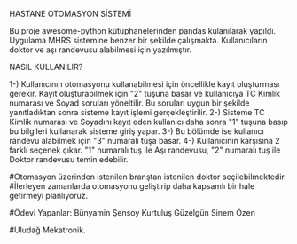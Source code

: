 HASTANE OTOMASYON SİSTEMİ

  Bu proje awesome-python kütüphanelerinden pandas kulanılarak yapıldı. Uygulama MHRS sistemine benzer bir şekilde çalışmakta. Kullanıcıların doktor ve aşı randevusu alabilmesi için yazılmıştır.
   
NASIL KULLANILIR?
   
  1-) Kullanıcının otomasyonu kullanabilmesi için öncellikle kayıt oluşturması gerekir. Kayıt oluşturabilmek için "2" tuşuna basar ve kullanıcıya TC Kimlik numarası     ve Soyad soruları yöneltilir. Bu soruları uygun bir şekilde yanıtladıktan sonra sisteme kayıt işlemi gerçekleştirilir.
  2-) Sisteme TC Kimlik numarası ve Soyadını kayıt eden kullanıcı daha sonra "1" tuşuna basıp bu bilgileri kullanarak sisteme giriş yapar.
  3-) Bu bölümde ise kullanıcı randevu alabilmek için "3" numaralı tuşa basar.
  4-) Kullanıcının karşısına 2 farklı seçenek çıkar. "1" numaralı tuş ile Aşı randevusu, "2" numaralı tuş ile Doktor randevusu temin edebilir.
  
  #Otomasyon üzerinden istenilen branştan istenilen doktor seçilebilmektedir.
  #İlerleyen zamanlarda otomasyonu geliştirip daha kapsamlı bir hale getirmeyi planlıyoruz.

  

  #Ödevi Yapanlar:
  Bünyamin Şensoy
  Kurtuluş Güzelgün
  Sinem Özen


  #Uludağ Mekatronik.

   

 
  
 




